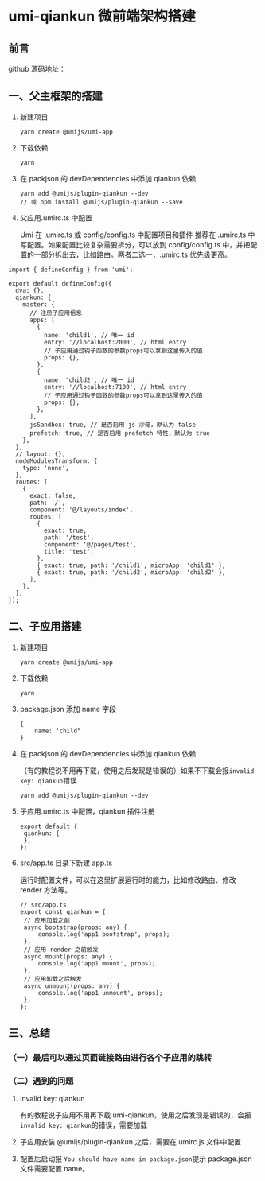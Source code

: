 # umi-qiankun 微前端架构搭建

## 前言

github 源码地址：

## 一、父主框架的搭建

1. 新建项目

   ```
   yarn create @umijs/umi-app
   ```

2. 下载依赖
   ```
   yarn
   ```
3. 在 packjson 的 devDependencies 中添加 qiankun 依赖
   ```
   yarn add @umijs/plugin-qiankun --dev
   // 或 npm install @umijs/plugin-qiankun --save
   ```
4. 父应用.umirc.ts 中配置

   Umi 在 .umirc.ts 或 config/config.ts 中配置项目和插件
   推荐在 .umirc.ts 中写配置。如果配置比较复杂需要拆分，可以放到 config/config.ts 中，并把配置的一部分拆出去，比如路由。两者二选一，.umirc.ts 优先级更高。

```
import { defineConfig } from 'umi';

export default defineConfig({
  dva: {},
  qiankun: {
    master: {
      // 注册子应用信息
      apps: [
        {
          name: 'child1', // 唯一 id
          entry: '//localhost:2000', // html entry
          // 子应用通过钩子函数的参数props可以拿到这里传入的值
          props: {},
        },
        {
          name: 'child2', // 唯一 id
          entry: '//localhost:7100', // html entry
          // 子应用通过钩子函数的参数props可以拿到这里传入的值
          props: {},
        },
      ],
      jsSandbox: true, // 是否启用 js 沙箱，默认为 false
      prefetch: true, // 是否启用 prefetch 特性，默认为 true
    },
  },
  // layout: {},
  nodeModulesTransform: {
    type: 'none',
  },
  routes: [
    {
      exact: false,
      path: '/',
      component: '@/layouts/index',
      routes: [
        {
          exact: true,
          path: '/test',
          component: '@/pages/test',
          title: 'test',
        },
        { exact: true, path: '/child1', microApp: 'child1' },
        { exact: true, path: '/child2', microApp: 'child2' },
      ],
    },
  ],
});
```

## 二、子应用搭建

1. 新建项目

   ```
   yarn create @umijs/umi-app
   ```

2. 下载依赖
   ```
   yarn
   ```
3. package.json 添加 name 字段
   ```
   {
       name: 'child"
   }
   ```
4. 在 packjson 的 devDependencies 中添加 qiankun 依赖

   （有的教程说不用再下载，使用之后发现是错误的）如果不下载会报`invalid key: qiankun`错误

   ```
   yarn add @umijs/plugin-qiankun --dev
   ```

5. 子应用.umirc.ts 中配置，qiankun 插件注册

   ```
   export default {
    qiankun: {
    },
   };
   ```

6. src/app.ts 目录下新建 app.ts

   运行时配置文件，可以在这里扩展运行时的能力，比如修改路由、修改 render 方法等。

   ```
   // src/app.ts
   export const qiankun = {
    // 应用加载之前
    async bootstrap(props: any) {
        console.log('app1 bootstrap', props);
    },
    // 应用 render 之前触发
    async mount(props: any) {
        console.log('app1 mount', props);
    },
    // 应用卸载之后触发
    async unmount(props: any) {
        console.log('app1 unmount', props);
    },
   };
   ```

## 三、总结

### （一）最后可以通过页面链接路由进行各个子应用的跳转

### （二）遇到的问题

1. invalid key: qiankun

   有的教程说子应用不用再下载 umi-qiankun，使用之后发现是错误的，会报`invalid key: qiankun`的错误，需要加载

2. 子应用安装 @umijs/plugin-qiankun 之后，需要在 umirc.js 文件中配置
3. 配置后启动报 `You should have name in package.json`提示 package.json 文件需要配置 name。
